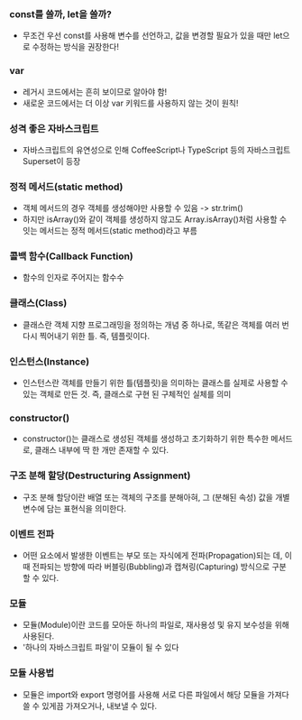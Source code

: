 ### const를 쓸까, let을 쓸까?

- 무조건 우선 const를 사용해 변수를 선언하고, 값을 변경할 필요가 있을 때만 let으로 수정하는 방식을 권장한다!

### var

- 레거시 코드에서는 흔히 보이므로 알아야 함!
- 새로운 코드에서는 더 이상 var 키워드를 사용하지 않는 것이 원칙!

### 성격 좋은 자바스크립트

- 자바스크립트의 유연성으로 인해 CoffeeScript나 TypeScript 등의 자바스크립트 Superset이 등장

### 정적 메서드(static method)

- 객체 메서드의 경우 객체를 생성해야만 사용할 수 있음 -> str.trim()
- 하지만 isArray()와 같이 객체를 생성하지 않고도 Array.isArray()처럼 사용할 수 잇는 메서드는 정적 메서드(static method)라고 부름

### 콜백 함수(Callback Function)
- 함수의 인자로 주어지는 함수수

### 클래스(Class)
- 클래스란 객체 지향 프로그래밍을 정의하는 개념 중 하나로, 똑같은 객체를 여러 번 다시 찍어내기 위한 틀. 즉, 템플릿이다.

### 인스턴스(Instance)
- 인스턴스란 객체를 만들기 위한 틀(템플릿)을 의미하는 클래스를 실제로 사용할 수 있는 객체로 만든 것. 즉, 클래스로 구현 된 구체적인 실체를 의미

### constructor()
- constructor()는 클래스로 생성된 객체를 생성하고 초기화하기 위한 특수한 메서드로, 클래스 내부에 딱 한 개만 존재할 수 있다.

### 구조 분해 할당(Destructuring Assignment)
- 구조 분해 할당이란 배열 또는 객체의 구조를 분해아혀, 그 (분해된 속성) 값을 개별 변수에 담는 표현식을 의미한다.

### 이벤트 전파
- 어떤 요소에서 발생한 이벤트는 부모 또는 자식에게 전파(Propagation)되는 데, 이 때 전파되는 방향에 따라 버블링(Bubbling)과 캡쳐링(Capturing) 방식으로 구분할 수 있다.


### 모듈
- 모듈(Module)이란 코드를 모아둔 하나의 파일로, 재사용성 및 유지 보수성을 위해 사용된다.
- '하나의 자바스크립트 파일'이 모듈이 될 수 있다

### 모듈 사용법
- 모듈은 import와 export 명령어를 사용해 서로 다른 파일에서 해당 모듈을 가져다 쓸 수 있게끔 가져오거나, 내보낼 수 있다.